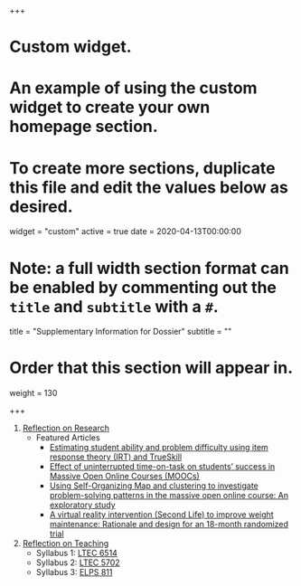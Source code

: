 +++
# Custom widget.
# An example of using the custom widget to create your own homepage section.
# To create more sections, duplicate this file and edit the values below as desired.
widget = "custom"
active = true
date = 2020-04-13T00:00:00

# Note: a full width section format can be enabled by commenting out the `title` and `subtitle` with a `#`.
title = "Supplementary Information for Dossier"
subtitle = ""

# Order that this section will appear in.
weight = 130

+++

1. [Reflection on Research](files/self_evaluation_research.pdf)
    - Featured Articles
      - [Estimating student ability and problem difficulty using item response theory (IRT) and TrueSkill](files/!trueskill_2019.pdf)
      - [Effect of uninterrupted time-on-task on students’ success in Massive Open Online Courses (MOOCs)](files/!uninterrupted_learning_2018.pdf)
      - [Using Self-Organizing Map and clustering to investigate problem-solving patterns in the massive open online course: An exploratory study](files/!SOM.pdf)
      - [A virtual reality intervention (Second Life) to improve weight maintenance: Rationale and design for an 18-month randomized trial](files/!second_life_2016.pdf)
2. [Reflection on Teaching](files/self_evaluation_teaching.pdf)
    - Syllabus 1: [LTEC 6514](files/LTEC6514_syllabus.pdf)
    - Syllabus 2: [LTEC 5702](files/LTEC5702_syllabus.pdf)
    - Syllabus 3: [ELPS 811](files/ELPS811_syllabus.pdf)
